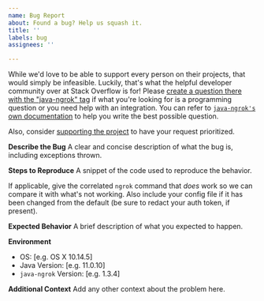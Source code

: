 ```yaml
---
name: Bug Report
about: Found a bug? Help us squash it.
title: ''
labels: bug
assignees: ''

---
```


While we'd love to be able to support every person on their projects, that would simply be infeasible. Luckily, that's what the helpful developer community over at Stack Overflow is for! Please [create a question there with the "java-ngrok" tag](https://stackoverflow.com/questions/ask?tags=java+java-ngrok+ngrok) if what you're looking for is a programming question or you need help with an integration. You can refer to [`java-ngrok's` own documentation](https://javadoc.io/doc/com.github.alexdlaird/java-ngrok) to help you write the best possible question.

Also, consider [supporting the project](https://github.com/sponsors/alexdlaird) to have your request prioritized.

**Describe the Bug**
A clear and concise description of what the bug is, including exceptions thrown.

**Steps to Reproduce**
A snippet of the code used to reproduce the behavior.

If applicable, give the correlated `ngrok` command that _does_ work so we can compare it with what's not working. Also include your config file if it has been changed from the default (be sure to redact your auth token, if present).

**Expected Behavior**
A brief description of what you expected to happen.

**Environment**
- OS: [e.g. OS X 10.14.5]
- Java Version: [e.g. 11.0.10]
- `java-ngrok` Version: [e.g. 1.3.4]

**Additional Context**
Add any other context about the problem here.
